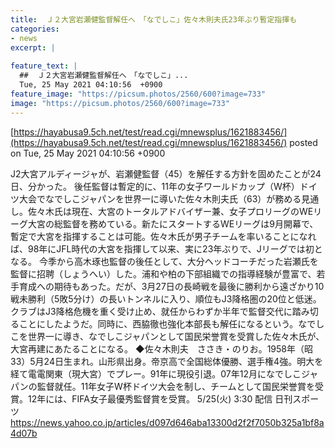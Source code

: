 ```yaml
---
title:  Ｊ２大宮岩瀬健監督解任へ　「なでしこ」佐々木則夫氏23年ぶり暫定指揮も  
categories:
- news
excerpt: |
  
feature_text: |
  ##  Ｊ２大宮岩瀬健監督解任へ　「なでしこ」...
  Tue, 25 May 2021 04:10:56  +0900
feature_image: "https://picsum.photos/2560/600?image=733"
image: "https://picsum.photos/2560/600?image=733"
---
```


[https://hayabusa9.5ch.net/test/read.cgi/mnewsplus/1621883456/](https://hayabusa9.5ch.net/test/read.cgi/mnewsplus/1621883456/)
posted on Tue, 25 May 2021 04:10:56  +0900

<!--more-->

J2大宮アルディージャが、岩瀬健監督（45）を解任する方針を固めたことが24日、分かった。 後任監督は暫定的に、11年の女子ワールドカップ（W杯）ドイツ大会でなでしこジャパンを世界一に導いた佐々木則夫氏（63）が務める見通し。佐々木氏は現在、大宮のトータルアドバイザー兼、女子プロリーグのWEリーグ大宮の総監督を務めている。新たにスタートするWEリーグは9月開幕で、暫定で大宮を指揮することは可能。佐々木氏が男子チームを率いることになれば、98年にJFL時代の大宮を指揮して以来、実に23年ぶりで、Jリーグでは初となる。 今季から高木琢也監督の後任として、大分ヘッドコーチだった岩瀬氏を監督に招聘（しょうへい）した。浦和や柏の下部組織での指導経験が豊富で、若手育成への期待もあった。だが、3月27日の長崎戦を最後に勝利から遠ざかり10戦未勝利（5敗5分け）の長いトンネルに入り、順位もJ3降格圏の20位と低迷。クラブはJ3降格危機を重く受け止め、就任からわずか半年で監督交代に踏み切ることにしたようだ。同時に、西脇徹也強化本部長も解任になるという。なでしこを世界一に導き、なでしこジャパンとして国民栄誉賞を受賞した佐々木氏が、大宮再建にあたることになる。 ◆佐々木則夫　ささき・のりお。1958年（昭33）5月24日生まれ。山形県出身。帝京高で全国総体優勝、選手権4強。明大を経て電電関東（現大宮）でプレー。91年に現役引退。07年12月になでしこジャパンの監督就任。11年女子W杯ドイツ大会を制し、チームとして国民栄誉賞を受賞。12年には、FIFA女子最優秀監督賞を受賞。 5/25(火) 3:30 配信 日刊スポーツ https://news.yahoo.co.jp/articles/d097d646aba13300d2f2f7050b325a1bf8a4d07b
